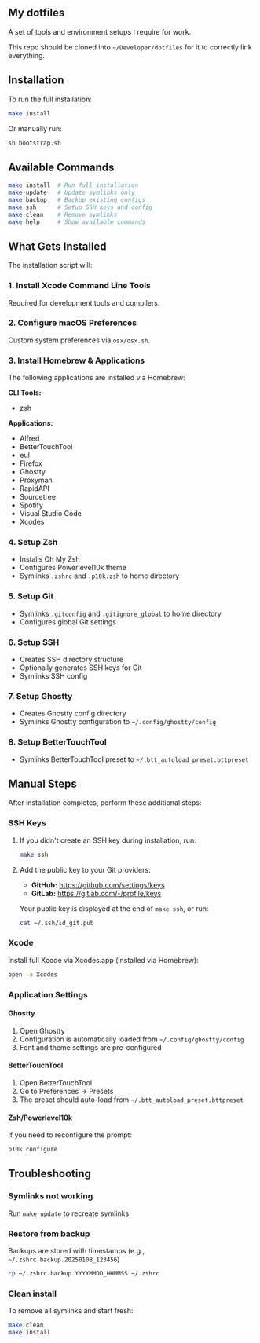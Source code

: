 ## My dotfiles

A set of tools and environment setups I require for work.

This repo should be cloned into `~/Developer/dotfiles` for it to correctly link everything.

## Installation

To run the full installation:

```bash
make install
```

Or manually run:

```bash
sh bootstrap.sh
```

## Available Commands

```bash
make install  # Run full installation
make update   # Update symlinks only
make backup   # Backup existing configs
make ssh      # Setup SSH keys and config
make clean    # Remove symlinks
make help     # Show available commands
```

## What Gets Installed

The installation script will:

### 1. Install Xcode Command Line Tools
Required for development tools and compilers.

### 2. Configure macOS Preferences
Custom system preferences via `osx/osx.sh`.

### 3. Install Homebrew & Applications
The following applications are installed via Homebrew:

**CLI Tools:**
* zsh

**Applications:**
* Alfred
* BetterTouchTool
* eul
* Firefox
* Ghostty
* Proxyman
* RapidAPI
* Sourcetree
* Spotify
* Visual Studio Code
* Xcodes

### 4. Setup Zsh
* Installs Oh My Zsh
* Configures Powerlevel10k theme
* Symlinks `.zshrc` and `.p10k.zsh` to home directory

### 5. Setup Git
* Symlinks `.gitconfig` and `.gitignore_global` to home directory
* Configures global Git settings

### 6. Setup SSH
* Creates SSH directory structure
* Optionally generates SSH keys for Git
* Symlinks SSH config

### 7. Setup Ghostty
* Creates Ghostty config directory
* Symlinks Ghostty configuration to `~/.config/ghostty/config`

### 8. Setup BetterTouchTool
* Symlinks BetterTouchTool preset to `~/.btt_autoload_preset.bttpreset`

## Manual Steps

After installation completes, perform these additional steps:

### SSH Keys

1. If you didn't create an SSH key during installation, run:
   ```bash
   make ssh
   ```

2. Add the public key to your Git providers:
   - **GitHub:** https://github.com/settings/keys
   - **GitLab:** https://gitlab.com/-/profile/keys

   Your public key is displayed at the end of `make ssh`, or run:
   ```bash
   cat ~/.ssh/id_git.pub
   ```

### Xcode

Install full Xcode via Xcodes.app (installed via Homebrew):
```bash
open -a Xcodes
```

### Application Settings

#### Ghostty
1. Open Ghostty
2. Configuration is automatically loaded from `~/.config/ghostty/config`
3. Font and theme settings are pre-configured

#### BetterTouchTool
1. Open BetterTouchTool
2. Go to Preferences → Presets
3. The preset should auto-load from `~/.btt_autoload_preset.bttpreset`

#### Zsh/Powerlevel10k
If you need to reconfigure the prompt:
```bash
p10k configure
```

## Troubleshooting

### Symlinks not working
Run `make update` to recreate symlinks

### Restore from backup
Backups are stored with timestamps (e.g., `~/.zshrc.backup.20250108_123456`)
```bash
cp ~/.zshrc.backup.YYYYMMDD_HHMMSS ~/.zshrc
```

### Clean install
To remove all symlinks and start fresh:
```bash
make clean
make install
```
